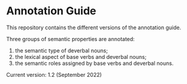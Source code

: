 # Annotation Guide

This repository contains the different versions of the annotation guide.

Three groups of semantic properties are annotated:
1.	the semantic type of deverbal nouns;
2.	the lexical aspect of base verbs and deverbal nouns;
3.	the semantic roles assigned by base verbs and deverbal nouns.

Current version: 1.2 (September 2022)

